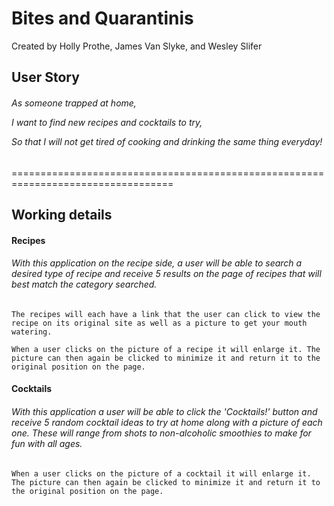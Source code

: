 <h1>Bites and Quarantinis</h1>
<p>Created by Holly Prothe, James Van Slyke, and Wesley Slifer</p>

<h2>User Story</h2>

<h6>As someone trapped at home,

I want to find new recipes and cocktails to try,

So that I will not get tired of cooking and drinking the same thing everyday!</h6>

==================================================================================

<h2>Working details</h2>
<h4>Recipes</h4>
<h6>With this application on the recipe side, a user will be able to search a desired type of recipe and receive 5 results on the page of recipes that will best match the category searched.</h6>

    The recipes will each have a link that the user can click to view the recipe on its original site as well as a picture to get your mouth watering.

    When a user clicks on the picture of a recipe it will enlarge it. The picture can then again be clicked to minimize it and return it to the original position on the page.

<h4>Cocktails</h4>
<h6>With this application a user will be able to click the 'Cocktails!' button and receive 5 random cocktail ideas to try at home along with a picture of each one. These will range from shots to non-alcoholic smoothies to make for fun with all ages.</h6>

    When a user clicks on the picture of a cocktail it will enlarge it. The picture can then again be clicked to minimize it and return it to the original position on the page.
